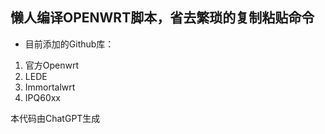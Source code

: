 ## 懒人编译OPENWRT脚本，省去繁琐的复制粘贴命令
- 目前添加的Github库：
1. 官方Openwrt
2. LEDE
3. Immortalwrt
4. IPQ60xx

本代码由ChatGPT生成
